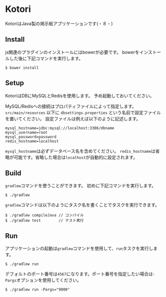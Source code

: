 Kotori
====

KotoriはJava製の掲示板アプリケーションです(・８・)

## Install

js関連のプラグインのインストールにはbowerが必要です。
bowerをインストールした後に下記コマンドを実行します。

```
$ bower install
```

## Setup

KotoriはDBにMySQLとRedisを使用します。
予め起動しておいてください。

MySQL/Redisへの接続はプロパティファイルによって指定します。
`src/main/resources` 以下に `dbsettings.properties` という名前で設定ファイルを置いてください。
設定ファイルは例えば以下のように記述します。

```dbsettings.properties
mysql_hostname=jdbc:mysql://localhost:3306/dbname
mysql_username=root
mysql_password=password
redis_hostname=localhost
```

`mysql_hostname`は必ずデータベース名を含めてください。
`redis_hostname`は省略が可能です。省略した場合は`localhost`が自動的に設定されます。

## Build

`gradlew`コマンドを使うことができます。
初めに下記コマンドを実行します。

```
$ ./gradlew
```

`gradlew`コマンドは以下のようにタスク名を書くことでタスクを実行できます。

```
$ ./gradlew compileJava	// コンパイル
$ ./gradlew test		// テスト実行
```

## Run

アプリケーションの起動は`gradlew`コマンドを使用して、`run`タスクを実行します。

```
$ ./gradlew run
```

デフォルトのポート番号は`4567`になります。ポート番号を指定したい場合は`-Pargs`オプションを使用してください。

```
$ ./gradlew run -Pargs="9000"
```
